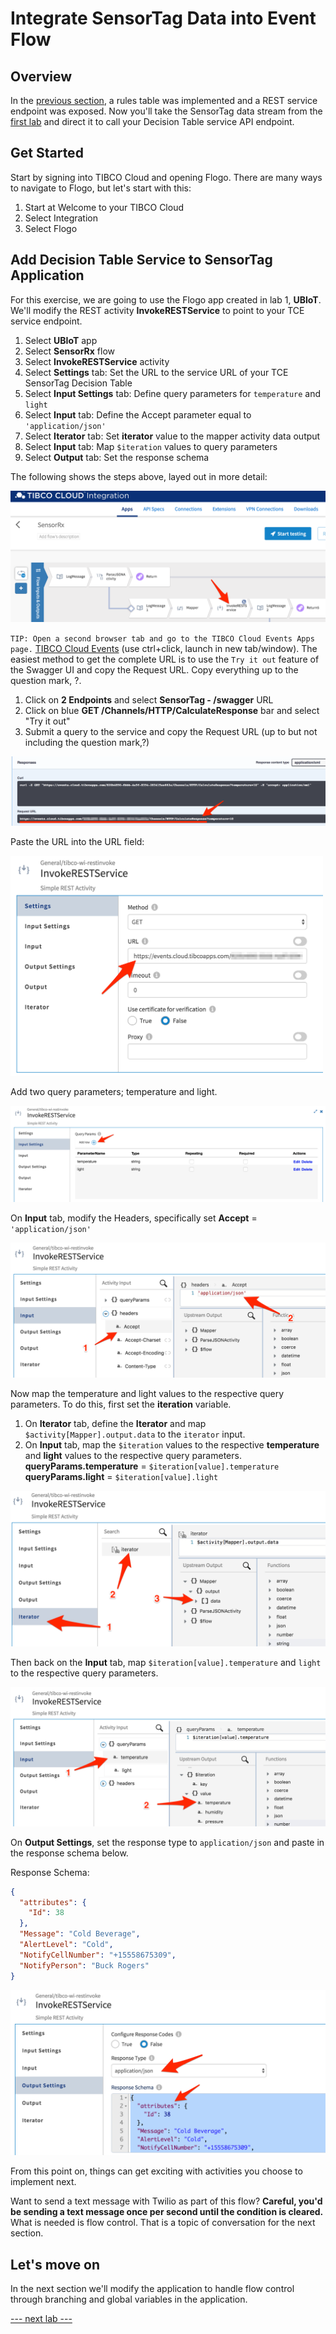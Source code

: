 # Integrate SensorTag Data into Event Flow

## Overview

In the [previous section](rulestable.md), a rules table was implemented and a REST service endpoint was exposed.  Now you'll take the SensorTag data stream from the [first lab](connectsensortag.md) and direct it to call your Decision Table service API endpoint.

## Get Started

Start by signing into TIBCO Cloud and opening Flogo.  There are many ways to navigate to Flogo, but let's start with this:

1. Start at Welcome to your TIBCO Cloud
2. Select Integration
3. Select Flogo

## Add Decision Table Service to SensorTag Application

For this exercise, we are going to use the Flogo app created in lab 1, **UBIoT**.  We'll modify the REST activity **InvokeRESTService** to point to your TCE service endpoint.

1) Select **UBIoT** app
2) Select **SensorRx** flow
3) Select **InvokeRESTService** activity
4) Select **Settings** tab: Set the URL to the service URL of your TCE SensorTag Decision Table
5) Select **Input Settings** tab: Define query parameters for `temperature` and `light`
6) Select **Input** tab: Define the Accept parameter equal to `'application/json'`
7) Select **Iterator** tab: Set **iterator** value to the mapper activity data output
8) Select **Input** tab: Map `$iteration` values to query parameters
9) Select **Output** tab: Set the response schema

The following shows the steps above, layed out in more detail:

![SensorTag Decision Table REST API](img/tci_decision_rest_endpoint.png "SensorTag Decision Table API")
<!--![Call TCE Service](img/tci_add_eventapi.png "Add REST activity to call TCE service endpoint")-->

`TIP: Open a second browser tab and go to the TIBCO Cloud Events Apps page.` [TIBCO Cloud Events](https://events.cloud.tibco.com/#!/) (use ctrl+click, launch in new tab/window). The easiest method to get the complete URL is to use the `Try it out` feature of the Swagger UI and copy the Request URL.  Copy everything up to the question mark, ?.  

1. Click on **2 Endpoints** and select **SensorTag - /swagger** URL
2. Click on blue **GET /Channels/HTTP/CalculateResponse** bar and select "Try it out"
3. Submit a query to the service and copy the Request URL (up to but not including the question mark,?)

![TCE Request URL](img/tci_add_eventapi2.png "Copy Request URL")

Paste the URL into the URL field:

<img src="img/tci_add_eventapi3.png" alt="Paste TCE Service Endpoint URL" width=500/>

Add two query parameters; temperature and light.

![Add query parameters](img/tci_add_eventapi4.png "Add query parameters")

On **Input** tab, modify the Headers, specifically set **Accept** = `'application/json'`

![Accept Header](img/tci_add_eventapi5.png "Set Accept=application/json")

Now map the temperature and light values to the respective query parameters.  To do this, first set the **iteration** variable.

1) On **Iterator** tab, define the **Iterator** and map `$activity[Mapper].output.data` to the `iterator` input.
2) On **Input** tab, map the `$iteration` values to the respective **temperature** and **light** values to the respective query parameters. <br>
  **queryParams.temperature** = `$iteration[value].temperature`<br>
  **queryParams.light** = `$iteration[value].light`

![Define Iterator Element](img/tci_add_eventapi5a.png "Define iterator element")

Then back on the **Input** tab, map `$iteration[value].temperature` and `light` to the respective query parameters.

![Map query inputs](img/tci_add_eventapi5b.png "Map temperature and light from $iteration variable")

On **Output Settings**, set the response type to `application/json` and paste in the response schema below.

Response Schema:
```json
{
  "attributes": {
    "Id": 38
  },
  "Message": "Cold Beverage",
  "AlertLevel": "Cold",
  "NotifyCellNumber": "+15558675309",
  "NotifyPerson": "Buck Rogers"
}
```

![Output Settings](img/tci_add_eventapi6.png "Set Output Settings")

From this point on, things can get exciting with activities you choose to implement next.  

Want to send a text message with Twilio as part of this flow?  **Careful, you'd be sending a text message once per second until the condition is cleared.**  What is needed is flow control.  That is a topic of conversation for the next section.

## Let's move on

In the next section we'll modify the application to handle flow control through branching and global variables in the application.

[--- next lab ---](ratelimit.md)
